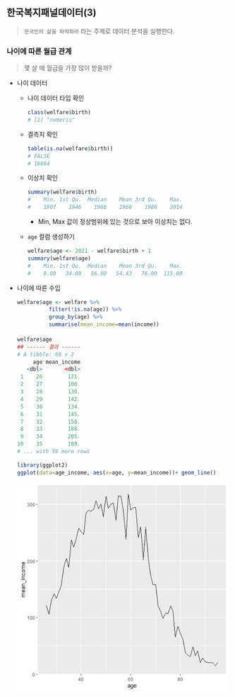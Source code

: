 ## 한국복지패널데이터(3)

> `한국인의 삶을 파악하라` 라는 주제로 데이터 분석을 실행한다.



### 나이에 따른 월급 관계

> 몇 살 때 월급을 가장 많이 받을까?



* 나이 데이터

  * 나이 데이터 타입 확인

    ```R
    class(welfare$birth)
    # [1] "numeric"
    ```

  * 결측치 확인

    ```R
    table(is.na(welfare$birth))
    # FALSE 
    # 16664
    ```

  * 이상치 확인

    ```R
    summary(welfare$birth)
    #    Min. 1st Qu.  Median    Mean 3rd Qu.    Max. 
    #    1907    1946    1966    1968    1988    2014 
    ```

    * Min, Max 값이 정상범위에 있는 것으로 보아 이상치는 없다.

  * `age` 컬럼 생성하기

    ```R
    welfare$age <- 2021 - welfare$birth + 1
    summary(welfare$age)
    #    Min. 1st Qu.  Median    Mean 3rd Qu.    Max. 
    #    8.00   34.00   56.00   54.43   76.00  115.00 
    ```

    

* 나이에 따른 수입

  ```R
  welfare$age <- welfare %>%
  			filter(!is.na(age)) %>%
  			group_by(age) %>%
  			summarise(mean_income=mean(income))
  
  welfare$age
  ## ------ 결과 ------
  # A tibble: 69 x 2
       age mean_income
     <dbl>       <dbl>
   1    26        121.
   2    27        106.
   3    28        130.
   4    29        142.
   5    30        134.
   6    31        145.
   7    32        158.
   8    33        188.
   9    34        205.
  10    35        189.
  # ... with 59 more rows
  ```

  ```R
  library(ggplot2)
  ggplot(data=age_income, aes(x=age, y=mean_income))+ geom_line()
  ```

  ![8bf369ac-649b-4634-9acd-1fd2f415410e](markdown-images/8bf369ac-649b-4634-9acd-1fd2f415410e.png)

